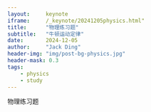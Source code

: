 ```yaml
---
layout:     keynote
iframe:     /_keynote/20241205physics.html"
title:      "物理练习题"
subtitle:   "牛顿运动定律"
date:       2024-12-05
author:     "Jack Ding"
header-img: "img/post-bg-physics.jpg"
header-mask: 0.3
tags:
    - physics
    - study
---
```


物理练习题
